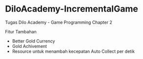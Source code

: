 # DiloAcademy-IncrementalGame
Tugas Dilo Academy - Game Programming Chapter 2

Fitur Tambahan
- Better Gold Currency
- Gold Achivement
- Resource untuk menambah kecepatan Auto Collect per detik

